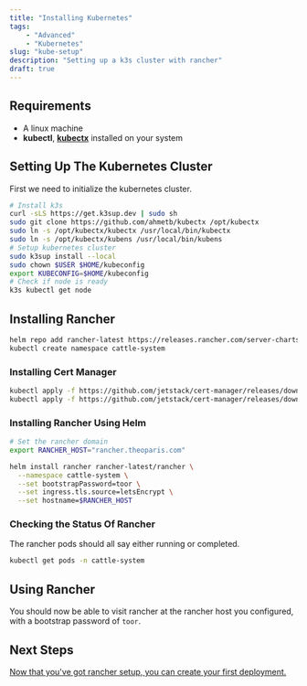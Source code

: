 ```yaml
---
title: "Installing Kubernetes"
tags:
    - "Advanced"
    - "Kubernetes"
slug: "kube-setup"
description: "Setting up a k3s cluster with rancher"
draft: true
---
```


## Requirements

- A linux machine
- **kubectl**, [**kubectx**](https://github.com/ahmetb/kubectx) installed on your system

## Setting Up The Kubernetes Cluster

First we need to initialize the kubernetes cluster.

```bash
# Install k3s
curl -sLS https://get.k3sup.dev | sudo sh
sudo git clone https://github.com/ahmetb/kubectx /opt/kubectx
sudo ln -s /opt/kubectx/kubectx /usr/local/bin/kubectx
sudo ln -s /opt/kubectx/kubens /usr/local/bin/kubens
# Setup kubernetes cluster
sudo k3sup install --local
sudo chown $USER $HOME/kubeconfig
export KUBECONFIG=$HOME/kubeconfig
# Check if node is ready
k3s kubectl get node
```

## Installing Rancher

```bash
helm repo add rancher-latest https://releases.rancher.com/server-charts/latest
kubectl create namespace cattle-system
```

### Installing Cert Manager

```bash
kubectl apply -f https://github.com/jetstack/cert-manager/releases/download/v1.5.3/cert-manager.crds.yaml
kubectl apply -f https://github.com/jetstack/cert-manager/releases/download/v1.5.3/cert-manager.yaml
```

### Installing Rancher Using Helm

```bash
# Set the rancher domain
export RANCHER_HOST="rancher.theoparis.com"

helm install rancher rancher-latest/rancher \
  --namespace cattle-system \
  --set bootstrapPassword=toor \
  --set ingress.tls.source=letsEncrypt \
  --set hostname=$RANCHER_HOST
```

### Checking the Status Of Rancher

The rancher pods should all say either running or completed.

```bash
kubectl get pods -n cattle-system
```

## Using Rancher

You should now be able to visit rancher at the rancher host you configured,
with a bootstrap password of `toor`.

## Next Steps

[Now that you've got rancher setup,
you can create your first deployment.](/posts/kube-deploy)

